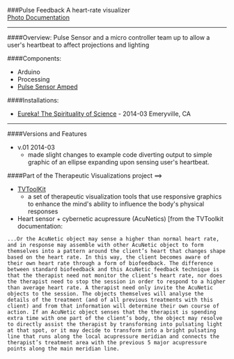 ###Pulse Feedback
A heart-rate visualizer  
[Photo Documentation](https://www.flickr.com/photos/jaycody9/sets/72157645325802743/)
____________

####Overview:
Pulse Sensor and a micro controller team up to allow a user's heartbeat to affect projections and lighting

####Components:
- Arduino
- Processing
- [Pulse Sensor Amped]


####Installations:
- [Eureka! The Spirituality of Science](https://www.flickr.com/photos/jaycody9/sets/72157645325802743/)  -  2014-03 Emeryville, CA



____________
####Versions and Features
- v.01 2014-03
	- made slight changes to example code diverting output to simple graphic of an ellipse expanding upon sensing user's heartbeat.


####Part of the Therapeutic Visualizations project ==> 
- [TVToolKit](https://github.com/VideoAlchemy/TVToolkit)
	- a set of therapeutic visualization tools that use responsive graphics to enhance the mind's ability to influence the body's physical responses
- Heart sensor + cybernetic acupressure (AcuNetics) [from the TVToolkit documentation:
```
...Or the AcuNetic object may sense a higher than normal heart rate, and in response may assemble with other AcuNetic object to form themselves into a pattern around the client’s heart that changes shape based on the heart rate. In this way, the client becomes aware of their own heart rate through a form of biofeedback. The difference between standard biofeedback and this AcuNetic feedback technique is that the therapist need not monitor the client’s heart rate, nor does the therapist need to stop the session in order to respond to a higher than average heart rate. A therapist need only invite the AcuNetic objects to the session. The objects themselves will analyse the details of the treatment (and of all previous treatments with this client) and from that information will determine their own course of action. If an AcuNetic object senses that the therapist is spending extra time with one part of the client’s body, the object may resolve to directly assist the therapist by transforming into pulsating light at that spot, or it may decide to transform into a bright pulsating line that runs along the local acupressure meridian and connects the therapist’s treatment area with the previous 5 major acupressure points along the main meridian line.
```









[Pulse Sensor Amped]:http://www.adafruit.com/blog/2012/11/09/new-product-pulse-sensor-amped/

